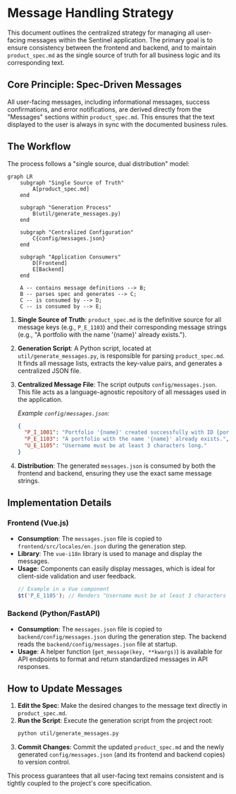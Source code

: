 # Message Handling Strategy

This document outlines the centralized strategy for managing all user-facing messages within the Sentinel application. The primary goal is to ensure consistency between the frontend and backend, and to maintain `product_spec.md` as the single source of truth for all business logic and its corresponding text.

## Core Principle: Spec-Driven Messages

All user-facing messages, including informational messages, success confirmations, and error notifications, are derived directly from the "Messages" sections within `product_spec.md`. This ensures that the text displayed to the user is always in sync with the documented business rules.

## The Workflow

The process follows a "single source, dual distribution" model:

```mermaid
graph LR
    subgraph "Single Source of Truth"
        A[product_spec.md]
    end

    subgraph "Generation Process"
        B(util/generate_messages.py)
    end

    subgraph "Centralized Configuration"
        C{config/messages.json}
    end

    subgraph "Application Consumers"
        D[Frontend]
        E[Backend]
    end

    A -- contains message definitions --> B;
    B -- parses spec and generates --> C;
    C -- is consumed by --> D;
    C -- is consumed by --> E;
```

1.  **Single Source of Truth**: `product_spec.md` is the definitive source for all message keys (e.g., `P_E_1103`) and their corresponding message strings (e.g., "A portfolio with the name '{name}' already exists.").

2.  **Generation Script**: A Python script, located at `util/generate_messages.py`, is responsible for parsing `product_spec.md`. It finds all message lists, extracts the key-value pairs, and generates a centralized JSON file.

3.  **Centralized Message File**: The script outputs `config/messages.json`. This file acts as a language-agnostic repository of all messages used in the application.

    *Example `config/messages.json`:*
    ```json
    {
      "P_I_1001": "Portfolio '{name}' created successfully with ID {portfolioId}.",
      "P_E_1103": "A portfolio with the name '{name}' already exists.",
      "U_E_1105": "Username must be at least 3 characters long."
    }
    ```

4.  **Distribution**: The generated `messages.json` is consumed by both the frontend and backend, ensuring they use the exact same message strings.

## Implementation Details

### Frontend (Vue.js)

-   **Consumption**: The `messages.json` file is copied to `frontend/src/locales/en.json` during the generation step.
-   **Library**: The `vue-i18n` library is used to manage and display the messages.
-   **Usage**: Components can easily display messages, which is ideal for client-side validation and user feedback.
    ```javascript
    // Example in a Vue component
    $t('P_E_1105'); // Renders "Username must be at least 3 characters long."
    ```

### Backend (Python/FastAPI)

-   **Consumption**: The `messages.json` file is copied to `backend/config/messages.json` during the generation step. The backend reads the `backend/config/messages.json` file at startup.
-   **Usage**: A helper function (`get_message(key, **kwargs)`) is available for API endpoints to format and return standardized messages in API responses.

## How to Update Messages

1.  **Edit the Spec**: Make the desired changes to the message text directly in `product_spec.md`.
2.  **Run the Script**: Execute the generation script from the project root:
    ```bash
    python util/generate_messages.py
    ```
3.  **Commit Changes**: Commit the updated `product_spec.md` and the newly generated `config/messages.json` (and its frontend and backend copies) to version control.

This process guarantees that all user-facing text remains consistent and is tightly coupled to the project's core specification.
